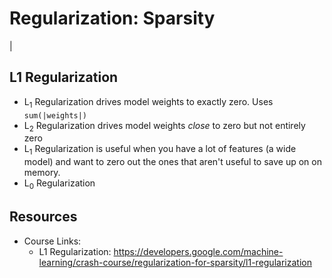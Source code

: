 # Regularization: Sparsity
|
## L1 Regularization
* L<sub>1</sub> Regularization drives model weights to exactly zero. Uses `sum(|weights|)`
* L<sub>2</sub> Regularization drives model weights *close* to zero but not entirely zero
* L<sub>1</sub> Regularization is useful when you have a lot of features (a wide model) and want to zero out the ones that aren't useful to save up on on memory. 
* L<sub>0</sub> Regularization

## Resources

* Course Links:
	* L1 Regularization: https://developers.google.com/machine-learning/crash-course/regularization-for-sparsity/l1-regularization